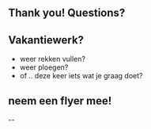 <!-- .slide: data-background="img/standing-ovation.gif" -->

<!-- .slide: style="color:white" -->

Thank you!
Questions?
--
## Vakantiewerk?
* <!-- .element: class="fragment" -->weer rekken vullen?
* <!-- .element: class="fragment" -->weer ploegen?
* <!-- .element: class="fragment" -->of .. deze keer iets wat je graag doet?

## <!-- .element: class="fragment" -->neem een flyer mee!
--
<!-- .slide: data-background="img/bye.gif" -->

